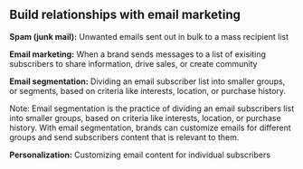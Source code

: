 ## Build relationships with email marketing

**Spam (junk mail):**
Unwanted emails sent out in bulk to a mass recipient list

**Email marketing:**
When a brand sends messages to a list of exisiting subscribers to share information, drive sales, or create community

**Email segmentation:**
Dividing an email subscriber list into smaller groups, or segments, based on criteria like interests, location, or purchase history.

Note:
Email segmentation is the practice of dividing an email subscribers list into smaller groups, based on criteria like interests, location, or purchase history. With email segmentation, brands can customize emails for different groups and send subscribers content that is relevant to them.

**Personalization:**
Customizing email content for individual subscribers